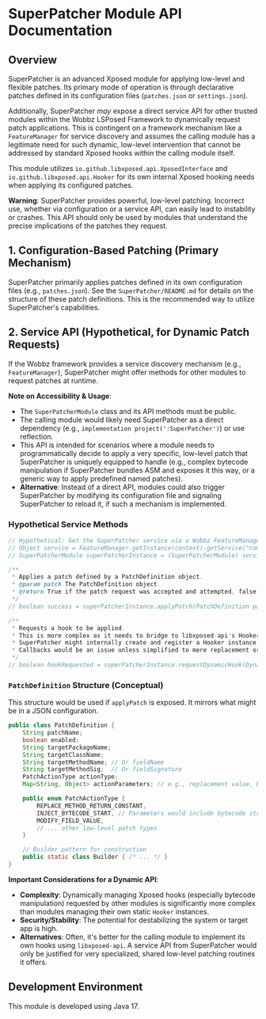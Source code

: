 # SuperPatcher Module API Documentation

## Overview

SuperPatcher is an advanced Xposed module for applying low-level and flexible patches. Its primary mode of operation is through declarative patches defined in its configuration files (`patches.json` or `settings.json`).

Additionally, SuperPatcher *may* expose a direct service API for other trusted modules within the Wobbz LSPosed Framework to dynamically request patch applications. This is contingent on a framework mechanism like a `FeatureManager` for service discovery and assumes the calling module has a legitimate need for such dynamic, low-level intervention that cannot be addressed by standard Xposed hooks within the calling module itself.

This module utilizes `io.github.libxposed.api.XposedInterface` and `io.github.libxposed.api.Hooker` for its own internal Xposed hooking needs when applying its configured patches.

**Warning**: SuperPatcher provides powerful, low-level patching. Incorrect use, whether via configuration or a service API, can easily lead to instability or crashes. This API should only be used by modules that understand the precise implications of the patches they request.

## 1. Configuration-Based Patching (Primary Mechanism)

SuperPatcher primarily applies patches defined in its own configuration files (e.g., `patches.json`). See the `SuperPatcher/README.md` for details on the structure of these patch definitions. This is the recommended way to utilize SuperPatcher's capabilities.

## 2. Service API (Hypothetical, for Dynamic Patch Requests)

If the Wobbz framework provides a service discovery mechanism (e.g., `FeatureManager`), SuperPatcher might offer methods for other modules to request patches at runtime.

**Note on Accessibility & Usage**:
-   The `SuperPatcherModule` class and its API methods must be public.
-   The calling module would likely need SuperPatcher as a direct dependency (e.g., `implementation project(':SuperPatcher')`) or use reflection.
-   This API is intended for scenarios where a module needs to programmatically decide to apply a very specific, low-level patch that SuperPatcher is uniquely equipped to handle (e.g., complex bytecode manipulation if SuperPatcher bundles ASM and exposes it this way, or a generic way to apply predefined named patches).
-   **Alternative**: Instead of a direct API, modules could also trigger SuperPatcher by modifying its configuration file and signaling SuperPatcher to reload it, if such a mechanism is implemented.

### Hypothetical Service Methods

```java
// Hypothetical: Get the SuperPatcher service via a Wobbz FeatureManager
// Object service = FeatureManager.getInstance(context).getService("com.wobbz.SuperPatcher.service");
// SuperPatcherModule superPatcherInstance = (SuperPatcherModule) service;

/**
 * Applies a patch defined by a PatchDefinition object.
 * @param patch The PatchDefinition object.
 * @return True if the patch request was accepted and attempted, false otherwise.
 */
// boolean success = superPatcherInstance.applyPatch(PatchDefinition patch);

/**
 * Requests a hook to be applied. 
 * This is more complex as it needs to bridge to libxposed-api's Hooker model.
 * SuperPatcher might internally create and register a Hooker instance based on this request.
 * Callbacks would be an issue unless simplified to mere replacement or very basic before/after.
 */
// boolean hookRequested = superPatcherInstance.requestDynamicHook(DynamicHookRequest request);
```

### `PatchDefinition` Structure (Conceptual)

This structure would be used if `applyPatch` is exposed. It mirrors what might be in a JSON configuration.

```java
public class PatchDefinition {
    String patchName;
    boolean enabled;
    String targetPackageName;
    String targetClassName;
    String targetMethodName; // Or fieldName
    String targetMethodSig;  // Or fieldSignature
    PatchActionType actionType;
    Map<String, Object> actionParameters; // e.g., replacement value, bytecode to inject

    public enum PatchActionType {
        REPLACE_METHOD_RETURN_CONSTANT,
        INJECT_BYTECODE_START, // Parameters would include bytecode string/array
        MODIFY_FIELD_VALUE,
        // ... other low-level patch types
    }

    // Builder pattern for construction
    public static class Builder { /* ... */ }
}
```

**Important Considerations for a Dynamic API**:
-   **Complexity**: Dynamically managing Xposed hooks (especially bytecode manipulation) requested by other modules is significantly more complex than modules managing their own static `Hooker` instances.
-   **Security/Stability**: The potential for destabilizing the system or target app is high.
-   **Alternatives**: Often, it's better for the calling module to implement its own hooks using `libxposed-api`. A service API from SuperPatcher would only be justified for very specialized, shared low-level patching routines it offers.

## Development Environment

This module is developed using Java 17. 